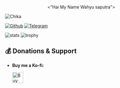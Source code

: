 <p align="center"><"Hai My Name Wahyu saputra"></a>
</p>


![Chika](https://user-images.githubusercontent.com/91831925/149538519-a234acfa-fe49-489f-98bd-cdbe813f71bf.png)



[![Github](https://img.shields.io/badge/-Github-181717?style=for-the-badge&logo=Github&logoColor=radical)](https://github.com/Wahyu213)
[![Telegram](https://img.shields.io/badge/Telegram-2CA5E0?style=for-the-badge&logo=telegram&logoColor=white)](https://t.me/zenfrans)

![stats](https://github-readme-stats.vercel.app/api?username=Wahyu213&show_icons=true&theme=radical)
![trophy](https://github-profile-trophy.vercel.app/?username=Wahyu213&theme=juicyfresh&no-bg=true&no-frame=false&column=3&")


## 💰 **Donations & Support**

- **Buy me a Ko-fi:**
  
  <a href='https://ko-fi.com/scroolx' target='_blank'><img height='25' style='border:0px;height:36px;' src='https://az743702.vo.msecnd.net/cdn/kofi1.png?v=a&w=144' border='0' alt='Buy Me a Coffee at ko-fi.com' /></a>
 

  
 

